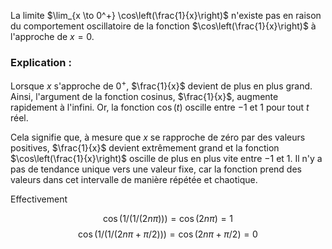 La limite $\lim_{x \to 0^+} \cos\left(\frac{1}{x}\right)$ n'existe pas en raison du comportement oscillatoire de la fonction $\cos\left(\frac{1}{x}\right)$ à l'approche de $x = 0$.

### Explication :
Lorsque $x$ s'approche de $0^+$, $\frac{1}{x}$ devient de plus en plus grand. Ainsi, l'argument de la fonction cosinus, $\frac{1}{x}$, augmente rapidement à l'infini. Or, la fonction $\cos(t)$ oscille entre $-1$ et $1$ pour tout $t$ réel.

Cela signifie que, à mesure que $x$ se rapproche de zéro par des valeurs positives, $\frac{1}{x}$ devient extrêmement grand et la fonction $\cos\left(\frac{1}{x}\right)$ oscille de plus en plus vite entre $-1$ et $1$. Il n'y a pas de tendance unique vers une valeur fixe, car la fonction prend des valeurs dans cet intervalle de manière répétée et chaotique.

Effectivement

$$\cos(1/(1/(2n\pi))) = \cos(2n\pi) =  1$$
$$\cos(1/(1/(2n\pi + \pi/2))) = \cos(2n\pi + \pi/2) =  0$$
